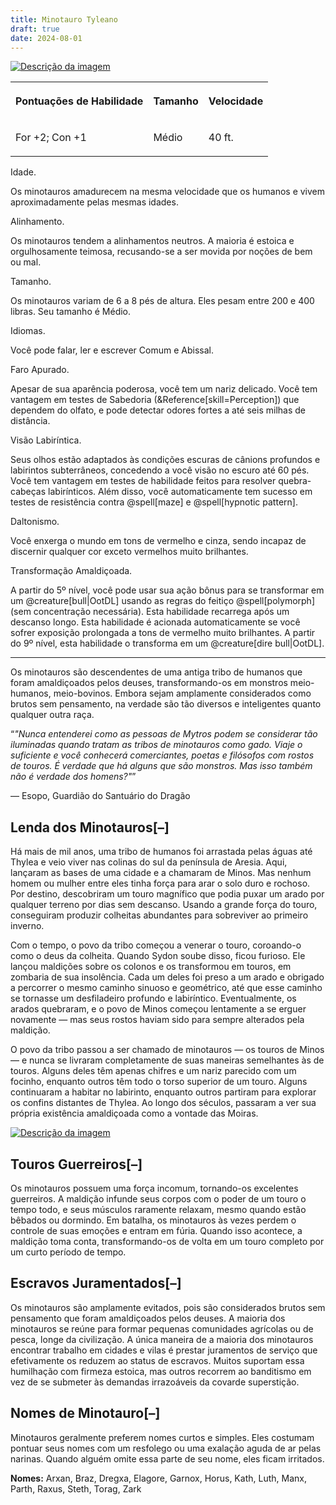 ```yaml
---
title: Minotauro Tyleano
draft: true
date: 2024-08-01
---
```

<div>
<a href="https://raw.githubusercontent.com/TheGiddyLimit/homebrew/master/_img/ArcanumWorldsOdysseyoftheDragonlords/AppendixB_ThyleanMinotaur_Page315.webp"> <img src="https://raw.githubusercontent.com/TheGiddyLimit/homebrew/master/_img/ArcanumWorldsOdysseyoftheDragonlords/AppendixB_ThyleanMinotaur_Page315.webp" alt="Descrição da imagem"> </a>
    <table class="w-100 summary stripe-even">
        <tbody><tr>
                <th class="ve-col-4 ve-text-center">
                    <p>Pontuações de Habilidade</p>
                </th>
                <th class="ve-col-4 ve-text-center">
                    <p>Tamanho</p>
                </th>
                <th class="ve-col-4 ve-text-center">
                    <p>Velocidade</p>
                </th>
</tr><tr>
                <td class="ve-text-center">
                    <p>For +2; Con +1</p>
                </td>
                <td class="ve-text-center">
                    <p>Médio</p>
                </td>
                <td class="ve-text-center">
                    <p>40 ft.</p>
                </td>
</tr></tbody>
    </table>
    <div class="rd__b  rd__b--2">
        <div class="rd__b  rd__b--3">
            <p><span class="entry-title-inner">Idade.</span></p>
            <p>Os minotauros amadurecem na mesma velocidade que os humanos e vivem aproximadamente pelas mesmas idades.</p>
            <div class="rd__spc-inline-post">
                <p></p>
            </div>
        </div>
        <div class="rd__b  rd__b--3">
            <p><span class="entry-title-inner">Alinhamento.</span></p>
            <p>Os minotauros tendem a alinhamentos neutros. A maioria é estoica e orgulhosamente teimosa, recusando-se a ser movida por noções de bem ou mal.</p>
            <div class="rd__spc-inline-post">
                <p></p>
            </div>
        </div>
        <div class="rd__b  rd__b--3">
            <p><span class="entry-title-inner">Tamanho.</span></p>
            <p>Os minotauros variam de 6 a 8 pés de altura. Eles pesam entre 200 e 400 libras. Seu tamanho é Médio.</p>
            <div class="rd__spc-inline-post">
                <p></p>
            </div>
        </div>
        <div class="rd__b  rd__b--3">
            <p><span class="entry-title-inner">Idiomas.</span></p>
            <p>Você pode falar, ler e escrever Comum e Abissal.</p>
            <div class="rd__spc-inline-post">
                <p></p>
            </div>
        </div>
        <div class="rd__b  rd__b--3">
            <p><span class="entry-title-inner">Faro Apurado.</span></p>
            <p>Apesar de sua aparência poderosa, você tem um nariz delicado. Você tem vantagem em testes de Sabedoria (&Reference[skill=Perception]) que dependem do olfato, e pode detectar odores fortes a até seis milhas de distância.</p>
            <div class="rd__spc-inline-post">
                <p></p>
            </div>
        </div>
    </div>
    <div class="rd__b  rd__b--3">
    <p><span class="entry-title-inner">Visão Labiríntica.</span></p>
    <p>Seus olhos estão adaptados às condições escuras de cânions profundos e labirintos subterrâneos, concedendo a você visão no escuro até 60 pés. Você tem vantagem em testes de habilidade feitos para resolver quebra-cabeças labirínticos. Além disso, você automaticamente tem sucesso em testes de resistência contra @spell[maze] e @spell[hypnotic pattern].</p>
    <div class="rd__spc-inline-post">
        <p></p>
    </div>
</div>
<div class="rd__b  rd__b--3">
    <p><span class="entry-title-inner">Daltonismo.</span></p>
    <p>Você enxerga o mundo em tons de vermelho e cinza, sendo incapaz de discernir qualquer cor exceto vermelhos muito brilhantes.</p>
    <div class="rd__spc-inline-post">
        <p></p>
    </div>
</div>
<div class="rd__b  rd__b--3">
    <p><span class="entry-title-inner">Transformação Amaldiçoada.</span></p>
    <p>A partir do 5º nível, você pode usar sua ação bônus para se transformar em um @creature[bull|OotDL] usando as regras do feitiço @spell[polymorph] (sem concentração necessária). Esta habilidade recarrega após um descanso longo. Esta habilidade é acionada automaticamente se você sofrer exposição prolongada a tons de vermelho muito brilhantes. A partir do 9º nível, esta habilidade o transforma em um @creature[dire bull|OotDL].</p>
    <div class="rd__spc-inline-post">
        <p></p>
    </div>
</div>
</div>
<hr class="hr-1">
<div class="rd__b  rd__b--1">
    <p>Os minotauros são descendentes de uma antiga tribo de humanos que foram amaldiçoados pelos deuses, transformando-os em monstros meio-humanos, meio-bovinos. Embora sejam amplamente considerados como brutos sem pensamento, na verdade são tão diversos e inteligentes quanto qualquer outra raça.</p>
</div>
<div class="rd__quote">
    <p class="rd__quote-line rd__quote-line--last">“<em>"Nunca entenderei como as pessoas de Mytros podem se considerar tão iluminadas quando tratam as tribos de minotauros como gado. Viaje o suficiente e você conhecerá comerciantes, poetas e filósofos com rostos de touros. É verdade que há alguns que são monstros. Mas isso também não é verdade dos homens?"</em>”</p>
    <p><span class="rd__quote-by">— Esopo, Guardião do Santuário do Dragão</span></p>
</div>
<div class="rd__b  rd__b--1">
    <h2 class="rd__h rd__h--1" data-title-index="9"><span class="entry-title-inner">Lenda dos Minotauros</span><span class="rd__h-toggle ml-2 clickable no-select no-print lst-is-exporting-image__hidden" data-rd-h-toggle-button="true" title="Alternar Visibilidade (CTRL para Alternar Tudo)">[–]</span></h2>
    <p>Há mais de mil anos, uma tribo de humanos foi arrastada pelas águas até Thylea e veio viver nas colinas do sul da península de Aresia. Aqui, lançaram as bases de uma cidade e a chamaram de Minos. Mas nenhum homem ou mulher entre eles tinha força para arar o solo duro e rochoso. Por destino, descobriram um touro magnífico que podia puxar um arado por qualquer terreno por dias sem descanso. Usando a grande força do touro, conseguiram produzir colheitas abundantes para sobreviver ao primeiro inverno.</p>
    <p>Com o tempo, o povo da tribo começou a venerar o touro, coroando-o como o deus da colheita. Quando Sydon soube disso, ficou furioso. Ele lançou maldições sobre os colonos e os transformou em touros, em zombaria de sua insolência. Cada um deles foi preso a um arado e obrigado a percorrer o mesmo caminho sinuoso e geométrico, até que esse caminho se tornasse um desfiladeiro profundo e labiríntico. Eventualmente, os arados quebraram, e o povo de Minos começou lentamente a se erguer novamente — mas seus rostos haviam sido para sempre alterados pela maldição.</p>
    <p>O povo da tribo passou a ser chamado de minotauros — os touros de Minos — e nunca se livraram completamente de suas maneiras semelhantes às de touros. Alguns deles têm apenas chifres e um nariz parecido com um focinho, enquanto outros têm todo o torso superior de um touro. Alguns continuaram a habitar no labirinto, enquanto outros partiram para explorar os confins distantes de Thylea. Ao longo dos séculos, passaram a ver sua própria existência amaldiçoada como a vontade das Moiras.</p>
</div>

<div class="rd__b  rd__b--1">
<a href="https://raw.githubusercontent.com/TheGiddyLimit/homebrew/master/_img/ArcanumWorldsOdysseyoftheDragonlords/AppendixB_MinotaurAxe_Page316.webp"> <img src="https://raw.githubusercontent.com/TheGiddyLimit/homebrew/master/_img/ArcanumWorldsOdysseyoftheDragonlords/AppendixB_MinotaurAxe_Page316.webp" alt="Descrição da imagem"> </a>
    <h2 class="rd__h rd__h--1" data-title-index="10"><span class="entry-title-inner">Touros Guerreiros</span><span class="rd__h-toggle ml-2 clickable no-select no-print lst-is-exporting-image__hidden" data-rd-h-toggle-button="true" title="Alternar Visibilidade (CTRL para Alternar Tudo)">[–]</span></h2>
    <p>Os minotauros possuem uma força incomum, tornando-os excelentes guerreiros. A maldição infunde seus corpos com o poder de um touro o tempo todo, e seus músculos raramente relaxam, mesmo quando estão bêbados ou dormindo. Em batalha, os minotauros às vezes perdem o controle de suas emoções e entram em fúria. Quando isso acontece, a maldição toma conta, transformando-os de volta em um touro completo por um curto período de tempo.</p>
</div>
<div class="rd__b  rd__b--1">
    <h2 class="rd__h rd__h--1" data-title-index="11"><span class="entry-title-inner">Escravos Juramentados</span><span class="rd__h-toggle ml-2 clickable no-select no-print lst-is-exporting-image__hidden" data-rd-h-toggle-button="true" title="Alternar Visibilidade (CTRL para Alternar Tudo)">[–]</span></h2>
    <p>Os minotauros são amplamente evitados, pois são considerados brutos sem pensamento que foram amaldiçoados pelos deuses. A maioria dos minotauros se reúne para formar pequenas comunidades agrícolas ou de pesca, longe da civilização. A única maneira de a maioria dos minotauros encontrar trabalho em cidades e vilas é prestar juramentos de serviço que efetivamente os reduzem ao status de escravos. Muitos suportam essa humilhação com firmeza estoica, mas outros recorrem ao banditismo em vez de se submeter às demandas irrazoáveis da covarde superstição.</p>
</div>
<div class="rd__b  rd__b--1">
    <h2 class="rd__h rd__h--1" data-title-index="12"><span class="entry-title-inner">Nomes de Minotauro</span><span class="rd__h-toggle ml-2 clickable no-select no-print lst-is-exporting-image__hidden" data-rd-h-toggle-button="true" title="Alternar Visibilidade (CTRL para Alternar Tudo)">[–]</span></h2>
    <p>Minotauros geralmente preferem nomes curtos e simples. Eles costumam pontuar seus nomes com um resfolego ou uma exalação aguda de ar pelas narinas. Quando alguém omite essa parte de seu nome, eles ficam irritados.</p>
    <p><strong>Nomes:</strong> Arxan, Braz, Dregxa, Elagore, Garnox, Horus, Kath, Luth, Manx, Parth, Raxus, Steth, Torag, Zark</p>
</div>


